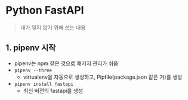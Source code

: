 # Python FastAPI

> 내가 잊지 않기 위해 쓰는 내용

## 1. pipenv 시작

- pipenv는 npm 같은 것으로 패키지 관리가 쉬움
- `pipenv --three`
  - virtualenv을 자동으로 생성하고, Pipfile(package.json 같은 거)를 생성
- `pipenv install fastapi`
  - 최신 버전의 fastapi를 생성
